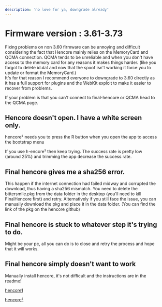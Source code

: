 ```yaml
---
description: 'no love for ya, downgrade already'
---
```


# Firmware version : 3.61-3.73

Fixing problems on non 3.60 firmware can be annoying and difficult considering the fact that Hencore mainly relies on the MemoryCard and QCMA connection. QCMA tends to be unreliable and when you don't have access to the memory card for any reasons it makes things harder. \(like you forgot to delete id.dat and now that the spoof isn't working it force you to update or format the MemoryCard.\)  
It's for that reason I recommend everyone to downgrade to 3.60 directly as it has a full support for plugins and the WebKit exploit to make it easier to recover from problems.

If your problem is that you can't connect to final-hencore or QCMA head to the QCMA page.

## Hencore doesn't open. I have a white screen only.

hencore² needs you to press the R button when you open the app to access the bootstrap menu

If you use h-encore² then keep trying. The success rate is pretty low \(around 25%\) and trimming the app decrease the success rate.

## Final hencore gives me a sha256 error.

This happen if the internet connection had failed midway and corrupted the download, thus having a sha256 mismatch. You need to delete the bittersmile.pkg from the data folder in the desktop \(you'll need to kill FinalHencore first\) and retry. Alternatively if you still face the issue, you can manually download the pkg and place it in the data folder. \(You can find the link of the pkg on the hencore github\)

## Final hencore is stuck to whatever step it's trying to do.

Might be your pc, all you can do is to close and retry the process and hope that it will works.

## Final hencore simply doesn't want to work

Manually install hencore, it's not difficult and the instructions are in the readme!

[hencore1](https://github.com/TheOfficialFloW/h-encore)

[hencore²](https://github.com/TheOfficialFloW/h-encore-2)

